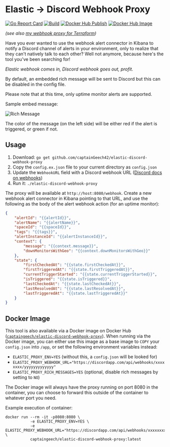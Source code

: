 # Elastic -> Discord Webhook Proxy

[![Go Report Card](https://goreportcard.com/badge/github.com/captainGeech42/elastic-discord-webhook-proxy)](https://goreportcard.com/report/github.com/captainGeech42/elastic-discord-webhook-proxy) [![Build](https://github.com/captainGeech42/elastic-discord-webhook-proxy/workflows/Build/badge.svg)](https://github.com/captainGeech42/elastic-discord-webhook-proxy/actions?query=workflow%3ABuild) [![Docker Hub Publish](https://github.com/captainGeech42/elastic-discord-webhook-proxy/workflows/Docker%20Hub%20Publish/badge.svg)](https://github.com/captainGeech42/elastic-discord-webhook-proxy/actions?query=workflow%3A%22Docker+Hub+Publish%22) [![Docker Hub Image](https://img.shields.io/docker/v/captaingeech/elastic-discord-webhook-proxy?color=blue)](https://hub.docker.com/repository/docker/captaingeech/elastic-discord-webhook-proxy/general)

_(see also [my webhook proxy for Terraform](https://github.com/captainGeech42/tf-discord-webhook-proxy))_

Have you ever wanted to use the webhook alert connector in Kibana to notify a Discord channel of alerts in your environment, only to realize that they can't natively talk to each other? Well not anymore, because here's the tool you've been searching for!

_Elastic webhook comes in, Discord webhook goes out, profit._

By default, an embedded rich message will be sent to Discord but this can be disabled in the config file.

Please note that at this time, only uptime monitor alerts are supported.

Sample embed message:

![Rich Message](https://i.imgur.com/m0oVJBb.png)

The color of the message (on the left side) will be either red if the alert is triggered, or green if not.

## Usage

1. Download: `go get github.com/captainGeech42/elastic-discord-webhook-proxy`
2. Copy the `config.ex.json` file to your current directory as `config.json`
3. Update the `WebhookURL` field with a Discord webhook URL ([Discord docs on webhooks](https://support.discord.com/hc/en-us/articles/228383668))
4. Run it: `./elastic-discord-webhook-proxy`

The proxy will be available at `http://host:8080/webhook`. Create a new webhook alert connector in Kibana pointing to that URL, and use the following as the body of the alert webhook action (for an uptime monitor):

```json
{
    "alertId": "{{alertId}}",
    "alertName": "{{alertName}}",
    "spaceId": "{{spaceId}}",
    "tags": "{{tags}}",
    "alertInstanceId": "{{alertInstanceId}}",
    "context": {
        "message": "{{context.message}}",
        "downMonitorsWithGeo": "{{context.downMonitorsWithGeo}}"
    },
    "state": {
        "firstCheckedAt": "{{state.firstCheckedAt}}",
        "firstTriggeredAt": "{{state.firstTriggeredAt}}",
        "currentTriggerStarted": "{{state.currentTriggerStarted}}",
        "isTriggered": "{{state.isTriggered}}",
        "lastCheckedAt": "{{state.lastCheckedAt}}",
        "lastResolvedAt": "{{state.lastResolvedAt}}",
        "lastTriggeredAt": "{{state.lastTriggeredAt}}"
    }
}
```

## Docker Image

This tool is also available via a Docker image on Docker Hub ([`captaingeech/elastic-discord-webhook-proxy`](https://hub.docker.com/repository/docker/captaingeech/elastic-discord-webhook-proxy)). When running via the Docker image, you can either use this image as a base image to `COPY` your `config.json` into `/app`, or set the following environment variables instead:

* `ELASTIC_PROXY_ENV=YES` (without this, a `config.json` will be looked for)
* `ELASTIC_PROXY_WEBHOOK_URL="https://discordapp.com/api/webhooks/xxxxxxxx/yyyyyyyyyyyyy"`
* `ELASTIC_PROXY_RICH_MESSAGES=YES` (optional, disable rich messages by setting to `NO`)

The Docker image will always have the proxy running on port 8080 in the container, you can choose to forward this outside of the container to whatever port you need.

Example execution of container:

```
docker run --rm -it -p8080:8080 \
           -e ELASTIC_PROXY_ENV=YES \
           -e ELASTIC_PROXY_WEBHOOK_URL="https://discordapp.com/api/webhooks/xxxxxxxx/yyyyyyyyyyyyy" \
           captaingeech/elastic-discord-webhook-proxy:latest
```
